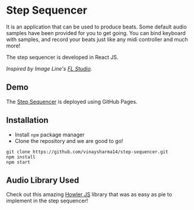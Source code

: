 # Step Sequencer

It is an application that can be used to produce beats. Some default audio samples have been provided for you to get going.
You can bind keyboard with samples, and record your beats just like any midi controller and much more!

The step sequencer is developed in React JS.

*Inspired by Image Line's [FL Studio](https://www.image-line.com/flstudio/).*


## Demo

The [Step Sequencer](https://vinaysharma14.github.io/step-sequencer/) is deployed using GitHub Pages.

## Installation

- Install `npm` package manager
- Clone the repository and we are good to go!

``` 
git clone https://github.com/vinaysharma14/step-sequencer.git
npm install
npm start
```

## Audio Library Used

Check out this amazing [Howler JS](https://howlerjs.com/) library that was as easy as pie to implement in the step sequencer! 
